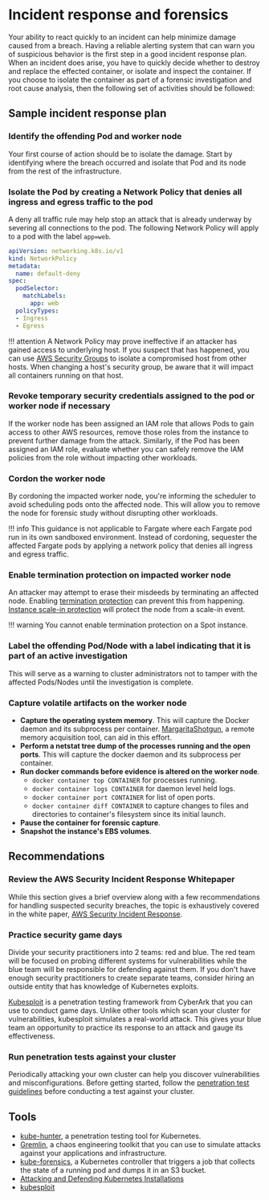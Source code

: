 # Incident response and forensics
Your ability to react quickly to an incident can help minimize damage caused from a breach. Having a reliable alerting system that can warn you of suspicious behavior is the first step in a good incident response plan. When an incident does arise, you have to quickly decide whether to destroy and replace the effected container, or isolate and inspect the container. If you choose to isolate the container as part of a forensic investigation and root cause analysis, then the following set of activities should be followed:

## Sample incident response plan

### Identify the offending Pod and worker node
Your first course of action should be to isolate the damage.  Start by identifying where the breach occurred and isolate that Pod and its node from the rest of the infrastructure.
### Isolate the Pod by creating a Network Policy that denies all ingress and egress traffic to the pod
A deny all traffic rule may help stop an attack that is already underway by severing all connections to the pod. The following Network Policy will apply to a pod with the label `app=web`. 
```yaml
apiVersion: networking.k8s.io/v1
kind: NetworkPolicy
metadata:
  name: default-deny
spec:
  podSelector:
    matchLabels: 
      app: web
  policyTypes:
  - Ingress
  - Egress
```

!!! attention 
    A Network Policy may prove ineffective if an attacker has gained access to underlying host. If you suspect that has happened, you can use [AWS Security Groups](https://docs.aws.amazon.com/vpc/latest/userguide/VPC_SecurityGroups.html) to isolate a compromised host from other hosts. When changing a host's security group, be aware that it will impact all containers running on that host.  

### Revoke temporary security credentials assigned to the pod or worker node if necessary
If the worker node has been assigned an IAM role that allows Pods to gain access to other AWS resources, remove those roles from the instance to prevent further damage from the attack. Similarly, if the Pod has been assigned an IAM role, evaluate whether you can safely remove the IAM policies from the role without impacting other workloads.

### Cordon the worker node
By cordoning the impacted worker node, you're informing the scheduler to avoid scheduling pods onto the affected node. This will allow you to remove the node for forensic study without disrupting other workloads.

!!! info
    This guidance is not applicable to Fargate where each Fargate pod run in its own sandboxed environment.  Instead of cordoning, sequester the affected Fargate pods by applying a network policy that denies all ingress and egress traffic. 

### Enable termination protection on impacted worker node
An attacker may attempt to erase their misdeeds by terminating an affected node.  Enabling [termination protection](https://docs.aws.amazon.com/AWSEC2/latest/UserGuide/terminating-instances.html#Using_ChangingDisableAPITermination) can prevent this from happening.  [Instance scale-in protection](https://docs.aws.amazon.com/autoscaling/ec2/userguide/as-instance-termination.html#instance-protection) will protect the node from a scale-in event. 

!!! warning 
    You cannot enable termination protection on a Spot instance. 

### Label the offending Pod/Node with a label indicating that it is part of an active investigation
This will serve as a warning to cluster administrators not to tamper with the affected Pods/Nodes until the investigation is complete. 

### Capture volatile artifacts on the worker node
+ **Capture the operating system memory**. This will capture the Docker daemon and its subprocess per container.  [MargaritaShotgun](https://github.com/ThreatResponse/margaritashotgun), a remote memory acquisition tool, can aid in this effort. 
+ **Perform a netstat tree dump of the processes running and the open ports**. This will capture the docker daemon and its subprocess per container. 
+ **Run docker commands before evidence is altered on the worker node**.
    + `docker container top CONTAINER` for processes running.
    + `docker container logs CONTAINER` for daemon level held logs.
    + `docker container port CONTAINER` for list of open ports.
    + `docker container diff CONTAINER` to capture changes to files and directories to container's  filesystem since its initial launch.   
+ **Pause the container for forensic capture**.
+ **Snapshot the instance's EBS volumes**.

## Recommendations

### Review the AWS Security Incident Response Whitepaper
While this section gives a brief overview along with a few  recommendations for handling suspected security breaches, the topic is exhaustively covered in the white paper, [AWS Security Incident Response](https://d1.awsstatic.com/whitepapers/aws_security_incident_response.pdf).

### Practice security game days
Divide your security practitioners into 2 teams: red and blue.  The red team will be focused on probing different systems for vulnerabilities while the blue team will be responsible for defending against them.  If you don't have enough security practitioners to create separate teams, consider hiring an outside entity that has knowledge of Kubernetes exploits. 

[Kubesploit](https://github.com/cyberark/kubesploit) is a penetration testing framework from CyberArk that you can use to conduct game days. Unlike other tools which scan your cluster for vulnerabilities, kubesploit simulates a real-world attack. This gives your blue team an opportunity to practice its response to an attack and gauge its effectiveness.

### Run penetration tests against your cluster
Periodically attacking your own cluster can help you discover vulnerabilities and misconfigurations.  Before getting started, follow the [penetration test guidelines](https://aws.amazon.com/security/penetration-testing/) before conducting a test against your cluster. 

## Tools
+ [kube-hunter](https://github.com/aquasecurity/kube-hunter), a penetration testing tool for Kubernetes. 
+ [Gremlin](https://www.gremlin.com/product/#kubernetes), a chaos engineering toolkit that you can use to simulate attacks against your applications and infrastructure. 
+ [kube-forensics](https://github.com/keikoproj/kube-forensics), a Kubernetes controller that triggers a job that collects the state of a running pod and dumps it in an S3 bucket. 
+ [Attacking and Defending Kubernetes Installations](https://github.com/kubernetes/community/blob/master/sig-security/security-audit-2019/findings/AtredisPartners_Attacking_Kubernetes-v1.0.pdf)
+ [kubesploit](https://www.cyberark.com/resources/threat-research-blog/kubesploit-a-new-offensive-tool-for-testing-containerized-environments)
